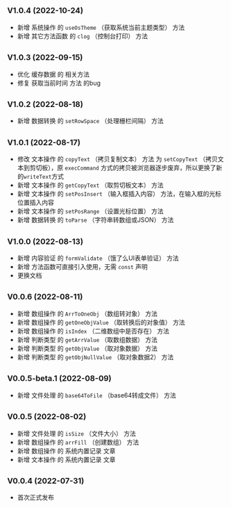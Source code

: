 ## <small>V1.0.4 (2022-10-24)</small>

* 新增 系统操作 的 `useOsTheme` （获取系统当前主题类型） 方法
* 新增 其它方法函数 的 `clog` （控制台打印） 方法


## <small>V1.0.3 (2022-09-15)</small>

* 优化 缓存数据 的 相关方法
* 修复 获取当前时间 方法 的bug


## <small>V1.0.2 (2022-08-18)</small>

* 新增 数据转换 的 `setRowSpace` （处理栅栏间隔） 方法


## <small>V1.0.1 (2022-08-17)</small>

* 修改 文本操作 的 `copyText` （拷贝复制文本） 方法 为 `setCopyText` （拷贝文本到剪切板），原 `execCommand` 方式的拷贝被浏览器逐步废弃，所以更换了新的`writeText`方式
* 新增 文本操作 的 `getCopyText` （取剪切板文本） 方法
* 新增 文本操作 的 `setPosInsert` （输入框插入内容） 方法，在输入框的光标位置插入内容
* 新增 文本操作 的 `setPosRange` （设置光标位置） 方法
* 新增 数据转换 的 `toParse` （字符串转数组或JSON） 方法


## <small>V1.0.0 (2022-08-13)</small>

* 新增 内容验证 的 `formValidate` （饿了么UI表单验证） 方法
* 新增 方法函数可直接引入使用，无需 `const` 声明
* 更换文档


## <small>V0.0.6 (2022-08-11)</small>

* 新增 数组操作 的 `ArrToOneObj` （数组转对象） 方法
* 新增 数组操作 的 `getOneObjValue` （取转换后的对象值） 方法
* 新增 数组操作 的 `isIndex` （二维数组中是否存在） 方法
* 新增 判断类型 的 `getArrValue` （取数组数据） 方法
* 新增 判断类型 的 `getObjValue` （取对象数据） 方法
* 新增 判断类型 的 `getObjNullValue` （取对象数据2） 方法


## <small>V0.0.5-beta.1 (2022-08-09)</small>

* 新增 文件处理 的 `base64ToFile` （base64转成文件） 方法


## <small>V0.0.5 (2022-08-02)</small>

* 新增 文件处理 的 `isSize` （文件大小） 方法
* 新增 数组操作 的 `arrFill` （创建数组） 方法
* 新增 数组操作 的 系统内置记录 文章
* 新增 文本操作 的 系统内置记录 文章


## <small>V0.0.4 (2022-07-31)</small>

* 首次正式发布
